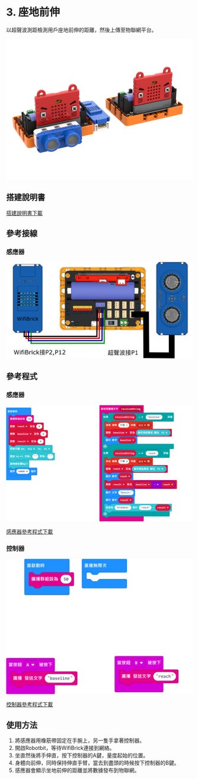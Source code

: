 # 3. 座地前伸

以超聲波測距檢測用戶座地前伸的距離，然後上傳至物聯網平台。

![](./images/sitandreach.png)

## 搭建說明書

[搭建說明書下載]()

## 參考接線

### 感應器

![](./images/pushup_wire.png)

## 參考程式

### 感應器

![](./images/sitandreach_code1.png)

[感應器參考程式下載](https://makecode.microbit.org/_Vgdgqe0kxJk5)

### 控制器

![](./images/sitandreach_code2.png)

[控制器參考程式下載](https://makecode.microbit.org/_5aifcuU6xgW6)

## 使用方法

1. 將感應器用橡筋帶固定在手腕上，另一隻手拿著控制器。
2. 開啟Robotbit，等待WifiBrick連接到網絡。
3. 坐直然後將手伸直，按下控制器的A鍵，量度起始的位置。
4. 身體向前伸，同時保持伸直手臂，當去到盡頭的時候按下控制器的B鍵。
5. 感應器會顯示坐地前伸的距離並將數據發布到物聯網。
